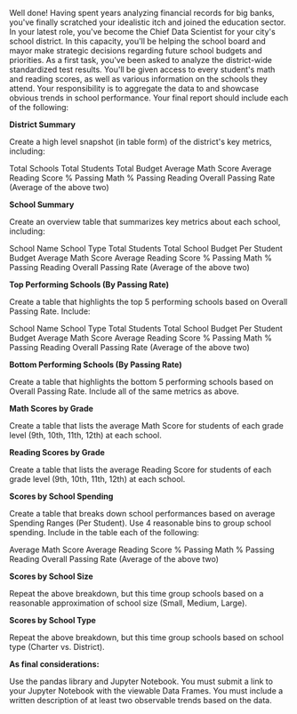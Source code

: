 Well done! Having spent years analyzing financial records for big banks, you've finally scratched your idealistic itch and joined the education sector. In your latest role, you've become the Chief Data Scientist for your city's school district. In this capacity, you'll be helping the  school board and mayor make strategic decisions regarding future school budgets and priorities.
As a first task, you've been asked to analyze the district-wide standardized test results. You'll be given access to every student's math and reading scores, as well as various information on the schools they attend. Your responsibility is to aggregate the data to and showcase obvious trends in school performance.
Your final report should include each of the following:

<b>District Summary</b>

Create a high level snapshot (in table form) of the district's key metrics, including:

Total Schools
Total Students
Total Budget
Average Math Score
Average Reading Score
% Passing Math
% Passing Reading
Overall Passing Rate (Average of the above two)




<b>School Summary</b>

Create an overview table that summarizes key metrics about each school, including:

School Name
School Type
Total Students
Total School Budget
Per Student Budget
Average Math Score
Average Reading Score
% Passing Math
% Passing Reading
Overall Passing Rate (Average of the above two)




<b>Top Performing Schools (By Passing Rate)</b>

Create a table that highlights the top 5 performing schools based on Overall Passing Rate. Include:

School Name
School Type
Total Students
Total School Budget
Per Student Budget
Average Math Score
Average Reading Score
% Passing Math
% Passing Reading
Overall Passing Rate (Average of the above two)




<b>Bottom Performing Schools (By Passing Rate)</b>

Create a table that highlights the bottom 5 performing schools based on Overall Passing Rate. Include all of the same metrics as above.


<b>Math Scores by Grade</b>

Create a table that lists the average Math Score for students of each grade level (9th, 10th, 11th, 12th) at each school.


<b>Reading Scores by Grade</b>

Create a table that lists the average Reading Score for students of each grade level (9th, 10th, 11th, 12th) at each school.


<b>Scores by School Spending</b>

Create a table that breaks down school performances based on average Spending Ranges (Per Student). Use 4 reasonable bins to group school spending. Include in the table each of the following:

Average Math Score
Average Reading Score
% Passing Math
% Passing Reading
Overall Passing Rate (Average of the above two)




<b>Scores by School Size</b>

Repeat the above breakdown, but this time group schools based on a reasonable approximation of school size (Small, Medium, Large).


<b>Scores by School Type</b>

Repeat the above breakdown, but this time group schools based on school type (Charter vs. District).

<b>As final considerations:</b>

Use the pandas library and Jupyter Notebook.
You must submit a link to your Jupyter Notebook with the viewable Data Frames.
You must include a written description of at least two observable trends based on the data.
